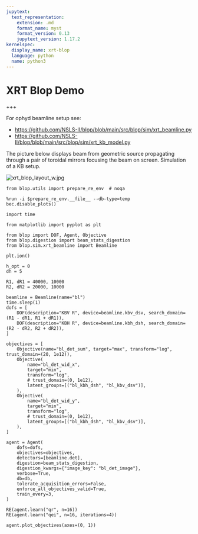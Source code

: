 ```yaml
---
jupytext:
  text_representation:
    extension: .md
    format_name: myst
    format_version: 0.13
    jupytext_version: 1.17.2
kernelspec:
  display_name: xrt-blop
  language: python
  name: python3
---
```


# XRT Blop Demo

+++

For ophyd beamline setup see: 
- https://github.com/NSLS-II/blop/blob/main/src/blop/sim/xrt_beamline.py
- https://github.com/NSLS-II/blop/blob/main/src/blop/sim/xrt_kb_model.py

The picture below displays beam from geometric source propagating through a pair of toroidal mirrors focusing the beam on screen. Simulation of a KB setup.

![xrt_blop_layout_w.jpg](../_static/xrt_blop_layout_w.jpg)

```{code-cell} ipython3
from blop.utils import prepare_re_env  # noqa

%run -i $prepare_re_env.__file__ --db-type=temp
bec.disable_plots()
```

```{code-cell} ipython3
import time

from matplotlib import pyplot as plt

from blop import DOF, Agent, Objective
from blop.digestion import beam_stats_digestion
from blop.sim.xrt_beamline import Beamline
```

```{code-cell} ipython3
plt.ion()

h_opt = 0
dh = 5

R1, dR1 = 40000, 10000
R2, dR2 = 20000, 10000
```

```{code-cell} ipython3
beamline = Beamline(name="bl")
time.sleep(1)
dofs = [
    DOF(description="KBV R", device=beamline.kbv_dsv, search_domain=(R1 - dR1, R1 + dR1)),
    DOF(description="KBH R", device=beamline.kbh_dsh, search_domain=(R2 - dR2, R2 + dR2)),
]
```

```{code-cell} ipython3
objectives = [
    Objective(name="bl_det_sum", target="max", transform="log", trust_domain=(20, 1e12)),
    Objective(
        name="bl_det_wid_x",
        target="min",
        transform="log",
        # trust_domain=(0, 1e12),
        latent_groups=[("bl_kbh_dsh", "bl_kbv_dsv")],
    ),
    Objective(
        name="bl_det_wid_y",
        target="min",
        transform="log",
        # trust_domain=(0, 1e12),
        latent_groups=[("bl_kbh_dsh", "bl_kbv_dsv")],
    ),
]
```

```{code-cell} ipython3
agent = Agent(
    dofs=dofs,
    objectives=objectives,
    detectors=[beamline.det],
    digestion=beam_stats_digestion,
    digestion_kwargs={"image_key": "bl_det_image"},
    verbose=True,
    db=db,
    tolerate_acquisition_errors=False,
    enforce_all_objectives_valid=True,
    train_every=3,
)
```

```{code-cell} ipython3
RE(agent.learn("qr", n=16))
RE(agent.learn("qei", n=16, iterations=4))
```

```{code-cell} ipython3
agent.plot_objectives(axes=(0, 1))
```
